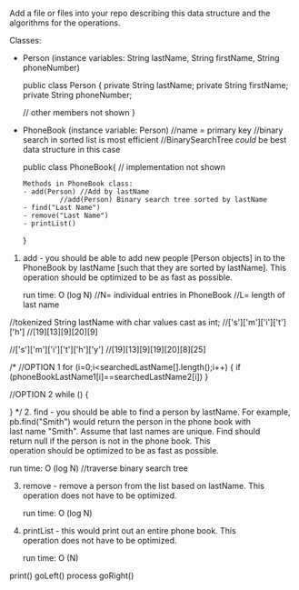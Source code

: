 Add a file or files into your repo describing this data structure and the algorithms for the operations.


Classes:
- Person (instance variables: String lastName, String firstName, String phoneNumber)

   public class Person {
     private String lastName;
     private String firstName;
     private String phoneNumber;


     // other members not shown
   }    

- PhoneBook (instance variable: Person)
          //name = primary key
          //binary search in sorted list is most efficient
          //BinarySearchTree _could_ be best data structure in this case

  public class PhoneBook{
      // implementation not shown

      Methods in PhoneBook class:
      - add(Person) //Add by lastName
               //add(Person) Binary search tree sorted by lastName
      - find("Last Name")
      - remove("Last Name")
      - printList()
  }

1. add - you should be able to add new people [Person objects] in to the PhoneBook by
  lastName [such that they are sorted by lastName]. This operation should be optimized to be as fast as possible.

   run time: O (log N)
   //N= individual entries in PhoneBook
   //L= length of last name  

  //tokenized String lastName with char values cast as int;
  //['s']['m']['i']['t']['h']
   //[19][13][9][20][9]   

   //['s']['m']['i']['t']['h']['y']
    //[19][13][9][19][20][8][25]   

/*
//OPTION 1
for (i=0;i<searchedLastName[].length();i++)
{
if (phoneBookLastName1[i]==searchedLastName2[i])
}

//OPTION 2
while ()
{

}
*/
2. find - you should be able to find a person by lastName. For example,  
   pb.find("Smith") would return the person in the phone book with  
   last name "Smith". Assume that last names are unique. Find should  
   return null if the person is not in the phone book. This  
   operation should be optimized to be as fast as possible.

   run time: O (log N)
   //traverse binary search tree

3. remove - remove a person from the list based on lastName. This  
   operation does not have to be optimized.

   run time: O (log N)

4. printList - this would print out an entire phone book. This  
   operation does not have to be optimized.

   run time: O (N)


print()
   goLeft()
   process
   goRight()
